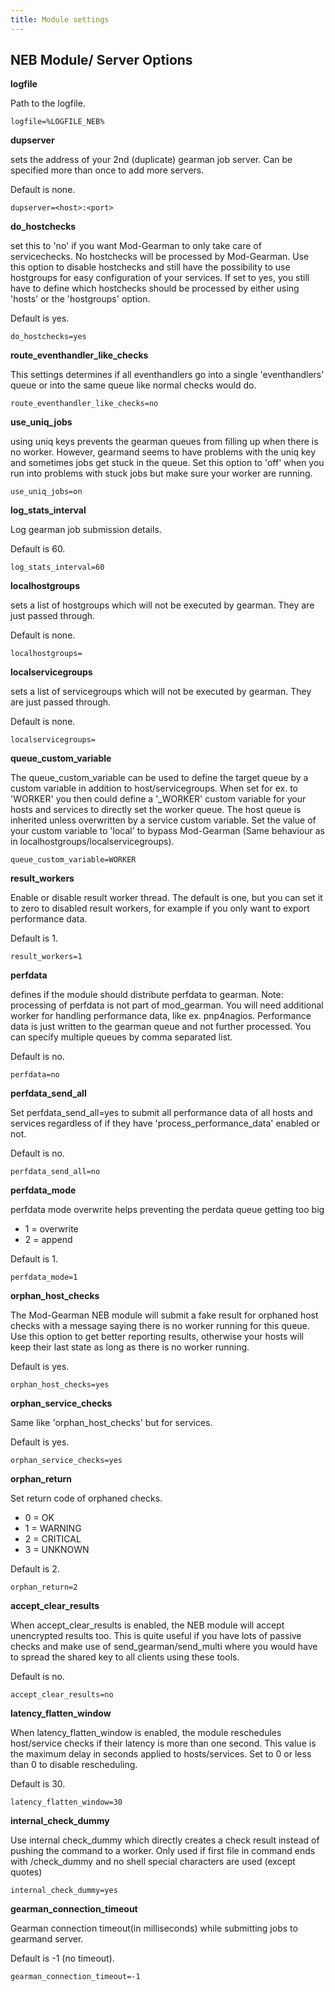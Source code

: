 ```yaml
---
title: Module settings
---
```


## NEB Module/ Server Options

**logfile**

Path to the logfile.

    logfile=%LOGFILE_NEB%

**dupserver**

sets the address of your 2nd (duplicate) gearman job server. Can be specified more than once to add more servers.

Default is none.

    dupserver=<host>:<port>

**do_hostchecks**

set this to 'no' if you want Mod-Gearman to only take care of servicechecks. No hostchecks will be processed by Mod-Gearman. Use this option to disable hostchecks and still have the possibility to use hostgroups for easy configuration of your services. If set to yes, you still have to define which hostchecks should be processed by either using 'hosts' or the 'hostgroups' option.

Default is yes.

    do_hostchecks=yes

**route_eventhandler_like_checks**

This settings determines if all eventhandlers go into a single 'eventhandlers' queue or into the same queue like normal checks would do.

    route_eventhandler_like_checks=no

**use_uniq_jobs**

using uniq keys prevents the gearman queues from filling up when there is no worker. However, gearmand seems to have problems with the uniq key and sometimes jobs get stuck in the queue. Set this option to 'off' when you run into problems with stuck jobs but make sure your worker are running.

    use_uniq_jobs=on

**log_stats_interval**

Log gearman job submission details.

Default is 60.

    log_stats_interval=60

**localhostgroups**

sets a list of hostgroups which will not be executed by gearman. They are just passed through.

Default is none.

    localhostgroups=

**localservicegroups**

sets a list of servicegroups which will not be executed by gearman. They are just passed through.

Default is none.

    localservicegroups=

**queue_custom_variable**

The queue_custom_variable can be used to define the target queue by a custom variable in addition to host/servicegroups. When set for ex. to 'WORKER' you then could define a '_WORKER' custom variable for your hosts and services to directly set the worker queue. The host queue is inherited unless overwritten by a service custom variable. Set the value of your custom variable to 'local' to bypass Mod-Gearman (Same behaviour as in localhostgroups/localservicegroups).

    queue_custom_variable=WORKER

**result_workers**

Enable or disable result worker thread. The default is one, but you can set it to zero to disabled result workers, for example if you only want to export performance data.

Default is 1.

    result_workers=1

**perfdata**

defines if the module should distribute perfdata to gearman. Note: processing of perfdata is not part of mod_gearman. You will need additional worker for handling performance data, like ex. pnp4nagios. Performance data is just written to the gearman queue and not further processed. You can specify multiple queues by comma separated list.

Default is no.

    perfdata=no

**perfdata_send_all**

Set perfdata_send_all=yes to submit all performance data of all hosts and services regardless of if they have 'process_performance_data' enabled or not.

Default is no.

    perfdata_send_all=no

**perfdata_mode**

perfdata mode overwrite helps preventing the perdata queue getting too big
-   1 = overwrite
-   2 = append

Default is 1.

    perfdata_mode=1

**orphan_host_checks**

The Mod-Gearman NEB module will submit a fake result for orphaned host checks with a message saying there is no worker running for this queue. Use this option to get better reporting results, otherwise your hosts will keep their last state as long as there is no worker running.

Default is yes.

    orphan_host_checks=yes

**orphan_service_checks**

Same like 'orphan_host_checks' but for services.

Default is yes.

    orphan_service_checks=yes

**orphan_return**

Set return code of orphaned checks.
-   0 = OK
-   1 = WARNING
-   2 = CRITICAL
-   3 = UNKNOWN

Default is 2.

    orphan_return=2

**accept_clear_results**

When accept_clear_results is enabled, the NEB module will accept unencrypted results too. This is quite useful if you have lots of passive checks and make use of send_gearman/send_multi where you would have to spread the shared key to all clients using these tools.

Default is no.

    accept_clear_results=no

**latency_flatten_window**

When latency_flatten_window is enabled, the module reschedules host/service checks if their latency is more than one second. This value is the maximum delay in seconds applied to hosts/services. Set to 0 or less than 0 to disable rescheduling.

Default is 30.

    latency_flatten_window=30

**internal_check_dummy**

Use internal check_dummy which directly creates a check result instead of pushing the command to a worker. Only used if first file in command ends with /check_dummy and no shell special characters are used (except quotes)

    internal_check_dummy=yes

**gearman_connection_timeout**

Gearman connection timeout(in milliseconds) while submitting jobs to gearmand server.

Default is -1 (no timeout).

    gearman_connection_timeout=-1
